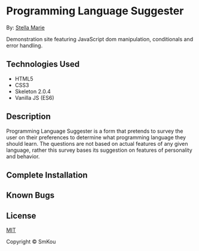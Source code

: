 # Programming Language Suggester

By: [Stella Marie]()

Demonstration site featuring JavaScript dom manipulation, conditionals and error handling.

## Technologies Used

- HTML5
- CSS3
- Skeleton 2.0.4
- Vanilla JS (ES6)

## Description

Programming Language Suggester is a form that pretends to survey the user on their preferences to determine what programming language they should learn. The questions are not based on actual features of any given language, rather this survey bases its suggestion on features of personality and behavior.

## Complete Installation

## Known Bugs

## License

[MIT](https://choosealicense.com/licenses/mit/)

Copyright © SmKou